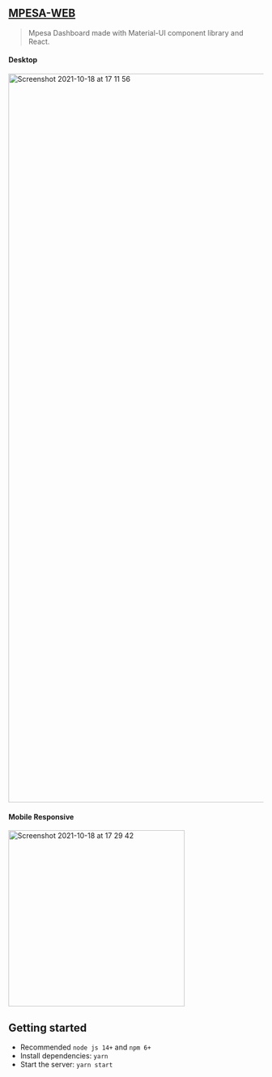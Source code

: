## [MPESA-WEB]()

>  Mpesa Dashboard made with Material-UI component library and React.

#### Desktop 

<img width="1440" alt="Screenshot 2021-10-18 at 17 11 56" src="https://user-images.githubusercontent.com/47192245/137750947-1a6e3a97-4f6b-4e06-9c14-2d9f360ab0dc.png">

#### Mobile Responsive

<img width="348" alt="Screenshot 2021-10-18 at 17 29 42" src="https://user-images.githubusercontent.com/47192245/137751170-01e5e427-5844-413f-96fd-cea373b9a270.png">




## Getting started

- Recommended `node js 14+` and `npm 6+`
- Install dependencies:  `yarn`
- Start the server:  `yarn start`

